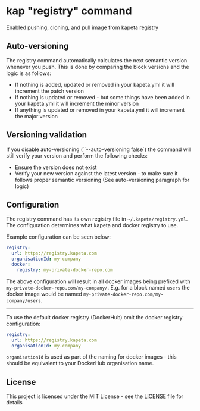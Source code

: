 # kap "registry" command

Enabled pushing, cloning, and pull image from kapeta registry

## Auto-versioning

The registry command automatically calculates the next semantic version whenever you push.
This is done by comparing the block versions and the logic is as follows:

- If nothing is added, updated or removed in your kapeta.yml it will increment the patch version
- If nothing is updated or removed - but some things have been added in your kapeta.yml it will increment the minor version
- If anything is updated or removed in your kapeta.yml it will increment the major version

## Versioning validation

If you disable auto-versioning (``--auto-versioning false`) the command will still verify your version and perform
the following checks:

- Ensure the version does not exist
- Verify your new version against the latest version - to make sure it follows proper semantic versioning (See auto-versioning paragraph for logic)

## Configuration

The registry command has its own registry file in `~/.kapeta/registry.yml`. The configuration
determines what kapeta and docker registry to use.

Example configuration can be seen below:

```yaml
registry:
  url: https://registry.kapeta.com
  organisationId: my-company
  docker:
    registry: my-private-docker-repo.com
```

The above configuration will result in all docker images being prefixed with `my-private-docker-repo.com/my-company/`.
E.g. for a block named `users` the docker image would be named `my-private-docker-repo.com/my-company/users`.

---

To use the default docker registry (DockerHub) omit the docker registry configuration:

```yaml
registry:
  url: https://registry.kapeta.com
  organisationId: my-company
```

`organisationId` is used as part of the naming for docker images - this should be equivalent to your
DockerHub organisation name.

## License

This project is licensed under the MIT License - see the [LICENSE](LICENSE) file for details

